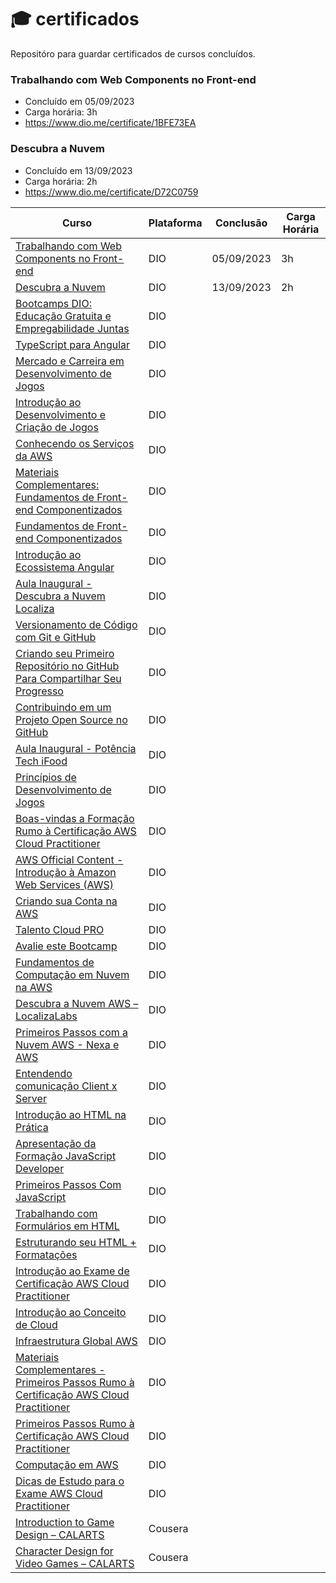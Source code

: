 # 🎓 certificados
Repositóro para guardar certificados de cursos concluídos.

### Trabalhando com Web Components no Front-end
- Concluído em 05/09/2023
- Carga horária: 3h
- https://www.dio.me/certificate/1BFE73EA

### Descubra a Nuvem
- Concluído em 13/09/2023
- Carga horária: 2h
- https://www.dio.me/certificate/D72C0759

|Curso|Plataforma|Conclusão|Carga Horária|
|----|----|----|----|
|[Trabalhando com Web Components no Front-end](https://github.com/luane-loureiro/certificados/blob/main/certificados-%20DIO/Trabalhando%20com%20Web%20Components%20no%20Front-end.pdf)|DIO|05/09/2023|3h|
|[Descubra a Nuvem](https://github.com/luane-loureiro/certificados/blob/main/certificados-%20DIO/descubra%20a%20nuvem.pdf)|DIO|13/09/2023|2h|
|[Bootcamps DIO: Educação Gratuita e Empregabilidade Juntas](https://github.com/luane-loureiro/certificados/blob/main/certificados-%20DIO/bootcamp%20DIO%3B%20educa%C3%A7%C3%A3o%20e%20empregabilidade.pdf)|DIO|
|[TypeScript para Angular](https://github.com/luane-loureiro/certificados/blob/main/certificados-%20DIO/typescript%20para%20angular.pdf)|DIO|
|[Mercado e Carreira em Desenvolvimento de Jogos](https://github.com/luane-loureiro/certificados/blob/main/certificados-%20DIO/mercado%20e%20carreira%20em%20desenvolvimento%20de%20jogos.pdf)|DIO|
|[Introdução ao Desenvolvimento e Criação de Jogos](https://github.com/luane-loureiro/certificados/blob/main/certificados-%20DIO/introdu%C3%A7%C3%A3o%20ao%20desenvolvimento%20e%20cria%C3%A7%C3%A3o%20de%20jogos.pdf)|DIO|
|[Conhecendo os Serviços da AWS](https://github.com/luane-loureiro/certificados/blob/main/certificados-%20DIO/conhecendo%20os%20servi%C3%A7os%20da%20AWS.pdf)|DIO|
|[Materiais Complementares: Fundamentos de Front-end Componentizados](https://github.com/luane-loureiro/certificados/blob/main/certificados-%20DIO/Materiais%20Complementares-%20Fundamentos%20de%20Front-end%20Componentizados.pdf)|DIO|
|[Fundamentos de Front-end Componentizados](https://github.com/luane-loureiro/certificados/blob/main/certificados-%20DIO/Fundamentos%20de%20Front-end%20Componentizados.pdf)|DIO|
|[Introdução ao Ecossistema Angular](https://github.com/luane-loureiro/certificados/blob/main/certificados-%20DIO/Introdu%C3%A7%C3%A3o%20ao%20Ecossistema%20Angular.pdf)|DIO|
|[Aula Inaugural - Descubra a Nuvem Localiza](https://github.com/luane-loureiro/certificados/blob/main/certificados-%20DIO/Aula%20inalgural%20-%20descubra%20a%20nuvem%20localiza.pdf)|DIO|
|[Versionamento de Código com Git e GitHub](https://github.com/luane-loureiro/certificados/blob/main/certificados-%20DIO/Versionamento%20de%20C%C3%B3digo%20com%20Git%20e%20GitHub.pdf)|DIO|
|[Criando seu Primeiro Repositório no GitHub Para Compartilhar Seu Progresso](https://github.com/luane-loureiro/certificados/blob/main/certificados-%20DIO/criando%20seu%20primeiro%20reposit%C3%B3rio.pdf)|DIO|
|[Contribuindo em um Projeto Open Source no GitHub](https://github.com/luane-loureiro/certificados/blob/main/certificados-%20DIO/Contribuindo%20em%20um%20Projeto%20Open%20Source%20no%20GitHub.pdf)|DIO|
|[Aula Inaugural - Potência Tech iFood](https://github.com/luane-loureiro/certificados/blob/main/certificados-%20DIO/Aula%20inalgural-%20potencia%20tech%20ifood.pdf)|DIO|
|[Princípios de Desenvolvimento de Jogos](https://github.com/luane-loureiro/certificados/blob/main/certificados-%20DIO/Princ%C3%ADpios%20de%20Desenvolvimento%20de%20Jogos.pdf)|DIO|
|[Boas-vindas a Formação Rumo à Certificação AWS Cloud Practitioner](https://github.com/luane-loureiro/certificados/blob/main/certificados-%20DIO/Boas-vindas%20a%20Forma%C3%A7%C3%A3o%20Rumo%20%C3%A0%20Certifica%C3%A7%C3%A3o%20AWS%20Cloud%20Practitioner.pdf)|DIO|
|[AWS Official Content - Introdução à Amazon Web Services (AWS)](https://github.com/luane-loureiro/certificados/blob/main/certificados-%20DIO/AWS%20Official%20Content%20-%20Introdu%C3%A7%C3%A3o%20%C3%A0%20Amazon%20Web%20Services%20(AWS).pdf)|DIO|
|[Criando sua Conta na AWS](https://github.com/luane-loureiro/certificados/blob/main/certificados-%20DIO/Criando%20sua%20Conta%20na%20AWS.pdf)|DIO|
|[Talento Cloud PRO](https://github.com/luane-loureiro/certificados/blob/main/certificados-%20DIO/Talendo%20Cloud%20PRO.pdf)|DIO|
|[Avalie este Bootcamp](https://github.com/luane-loureiro/certificados/blob/main/certificados-%20DIO/Avalie%20este%20bootcamp.pdf)|DIO|
|[Fundamentos de Computação em Nuvem na AWS](https://github.com/luane-loureiro/certificados/blob/main/certificados-%20DIO/Fundamentos%20de%20Computa%C3%A7%C3%A3o%20em%20Nuvem%20na%20AWS.pdf)|DIO|
|[Descubra a Nuvem AWS – LocalizaLabs](https://github.com/luane-loureiro/certificados/blob/main/certificados-%20DIO/Descubra%20a%20Nuvem%20AWS%20%E2%80%93%20LocalizaLabs.pdf)|DIO|
|[Primeiros Passos com a Nuvem AWS - Nexa e AWS](https://github.com/luane-loureiro/certificados/blob/main/certificados-%20DIO/Primeiros%20Passos%20com%20a%20Nuvem%20AWS%20-%20Nexa%20e%20AWS.pdf)|DIO|
|[Entendendo comunicação Client x Server](https://github.com/luane-loureiro/certificados/blob/main/certificados-%20DIO/Entendendp%20comunicacao%20client%20x%20server.pdf)|DIO|
|[Introdução ao HTML na Prática](https://github.com/luane-loureiro/certificados/blob/main/certificados-%20DIO/Introdu%C3%A7%C3%A3o%20ao%20HTML%20na%20pratica.pdf)|DIO|
|[Apresentação da Formação JavaScript Developer](https://github.com/luane-loureiro/certificados/blob/main/certificados-%20DIO/Apresenta%C3%A7%C3%A3o%20da%20Forma%C3%A7%C3%A3o%20JavaScript%20Developer.pdf)|DIO|
|[Primeiros Passos Com JavaScript](https://github.com/luane-loureiro/certificados/blob/main/certificados-%20DIO/primeiros%20passos%20comjava%20script.pdf)|DIO| 
|[Trabalhando com Formulários em HTML](https://github.com/luane-loureiro/certificados/blob/main/certificados-%20DIO/Trabalhando%20com%20Formul%C3%A1rios%20em%20HTML.pdf)| DIO|
|[Estruturando seu HTML + Formatações](https://github.com/luane-loureiro/certificados/blob/main/certificados-%20DIO/Estruturando%20seu%20HTML%20%2B%20Formata%C3%A7%C3%B5es.pdf)|DIO|
|[Introdução ao Exame de Certificação AWS Cloud Practitioner](https://github.com/luane-loureiro/certificados/blob/main/certificados-%20DIO/Introdu%C3%A7%C3%A3o%20ao%20Exame%20de%20Certifica%C3%A7%C3%A3o%20AWS%20Cloud%20Practitioner.pdf)|DIO|
|[Introdução ao Conceito de Cloud](https://github.com/luane-loureiro/certificados/blob/main/certificados-%20DIO/Introdu%C3%A7%C3%A3o%20ao%20Conceito%20de%20Cloud.pdf)|DIO|
|[Infraestrutura Global AWS](https://github.com/luane-loureiro/certificados/blob/main/certificados-%20DIO/Infraestrutura%20Global%20AWS.pdf)|DIO|
|[Materiais Complementares - Primeiros Passos Rumo à Certificação AWS Cloud Practitioner](https://github.com/luane-loureiro/certificados/blob/main/certificados-%20DIO/Materiais%20Complementares%20-%20Primeiros%20Passos%20Rumo%20%C3%A0%20Certifica%C3%A7%C3%A3o%20AWS%20Cloud%20Practitioner.pdf)|DIO|
|[Primeiros Passos Rumo à Certificação AWS Cloud Practitioner](https://github.com/luane-loureiro/certificados/blob/main/certificados-%20DIO/Primeiros%20Passos%20Rumo%20%C3%A0%20Certifica%C3%A7%C3%A3o%20AWS%20Cloud%20Practitioner.pdf)|DIO|
|[Computação em AWS](https://github.com/luane-loureiro/certificados/blob/main/certificados-%20DIO/Computa%C3%A7%C3%A3o%20em%20AWS.pdf)|DIO|
|[Dicas de Estudo para o Exame AWS Cloud Practitioner](https://github.com/luane-loureiro/certificados/blob/main/certificados-%20DIO/Dicas%20de%20estudo%20para%20o%20exame%20aws.pdf)|DIO|
|[Introduction to Game Design – CALARTS](https://github.com/luane-loureiro/certificados/blob/main/Certificados%20-%20Cursera/Cursera%20-%20introdu%C3%A7%C3%A3o%20ao%20game%20design.pdf)|Cousera|
|[Character Design for Video Games – CALARTS](https://github.com/luane-loureiro/certificados/blob/main/Certificados%20-%20Cursera/Coursera%20-%20Character%20Design%20for%20Video%20Games.pdf)|Cousera|

